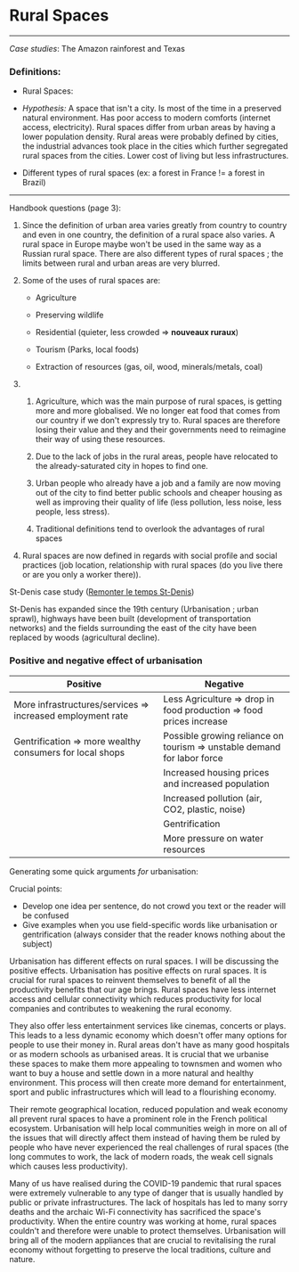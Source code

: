 # Rural Spaces

---

*Case studies*: The Amazon rainforest and Texas

### Definitions:

* Rural Spaces: 

* *Hypothesis:* A space that isn't a city. Is most of the time in a preserved natural environment. Has poor access to modern comforts (internet access, electricity). Rural spaces differ from urban areas by having a lower population density. Rural areas were probably defined by cities, the industrial advances took place in the cities which further segregated rural spaces from the cities. Lower cost of living but less infrastructures. 

* Different types of rural spaces (ex: a forest in France != a forest in Brazil)

------

 Handbook questions (page 3):

1. Since the definition of urban area varies greatly from country to country and even in one country, the definition of a rural space also varies. A rural space in Europe maybe won't be used in the same way as a Russian rural space. There are also different types of rural spaces ; the limits between rural and urban areas are very blurred. 

2. Some of the uses of rural spaces are:
   
   * Agriculture
   - Preserving wildlife
   
   - Residential (quieter, less crowded => **nouveaux ruraux**)
   
   - Tourism (Parks, local foods)
   
   - Extraction of resources (gas, oil, wood, minerals/metals, coal)

3. 1. Agriculture, which was the main purpose of rural spaces, is getting more and more globalised. We no longer eat food that comes from our country if we don't expressly try to. Rural spaces are therefore losing their value and they and their governments need to reimagine their way of using these resources.
   
   2. Due to the lack of jobs in the rural areas, people have relocated to the already-saturated city in hopes to find one.
   
   3. Urban people who already have a job and a family are now moving out of the city to find better public schools and cheaper housing as well as improving their quality of life (less pollution, less noise, less people, less stress).
   
   4. Traditional definitions tend to overlook the advantages of rural spaces

4. Rural spaces are now defined in regards with social profile and social practices (job location, relationship with rural spaces (do you live there or are you only a worker there)).

St-Denis case study ([Remonter le temps St-Denis](https://remonterletemps.ign.fr/comparer/basic?x=2.357592&y=48.928919&z=14&layer1=ORTHOIMAGERY.ORTHOPHOTOS&layer2=GEOGRAPHICALGRIDSYSTEMS.ETATMAJOR40&mode=doubleMap))

St-Denis has expanded since the 19th century (Urbanisation ; urban sprawl), highways have been built (development of transportation networks) and the fields surrounding the east of the city have been replaced by woods (agricultural decline).

### Positive and negative effect of urbanisation

| Positive                                                   | Negative                                                                |
| ---------------------------------------------------------- | ----------------------------------------------------------------------- |
| More infrastructures/services => increased employment rate | Less Agriculture => drop in food production => food prices increase     |
| Gentrification => more wealthy consumers for local shops   | Possible growing reliance on tourism => unstable demand for labor force |
|                                                            | Increased housing prices and increased population                       |
|                                                            | Increased pollution (air, CO2, plastic, noise)                          |
|                                                            | Gentrification                                                          |
|                                                            | More pressure on water resources                                        |

Generating some quick arguments *for* urbanisation:

Crucial points: 

* Develop one idea per sentence, do not crowd you text or the reader will be confused
* Give examples when you use field-specific words like urbanisation or gentrification (always consider that the reader knows nothing about the subject)

Urbanisation has different effects on rural spaces. I will be discussing the positive effects. Urbanisation has positive effects on rural spaces. It is crucial for rural spaces to reinvent themselves to benefit of all the productivity benefits that our age brings. Rural spaces have less internet access and cellular connectivity which reduces productivity for local companies and contributes to weakening the rural economy. 

They also offer less entertainment services like cinemas, concerts or plays. This leads to a less dynamic economy which doesn't offer many options for people to use their money in. Rural areas don't have as many good hospitals or as modern schools as urbanised areas. It is crucial that we urbanise these spaces to make them more appealing to townsmen and women who want to buy a house and settle down in a more natural and healthy environment. This process will then create more demand for entertainment, sport and public infrastructures which will lead to a flourishing economy.

Their remote geographical location, reduced population and weak economy all prevent rural spaces to have a prominent role in the French political ecosystem. Urbanisation will help local communities weigh in more on all of the issues that will directly affect them instead of having them be ruled by people who have never experienced the real challenges of rural spaces (the long commutes to work, the lack of modern roads, the weak cell signals which causes less productivity).

Many of us have realised during the COVID-19 pandemic that rural spaces were extremely vulnerable to any type of danger that is usually handled by public or private infrastructures. The lack of hospitals has led to many sorry deaths and the archaic Wi-Fi connectivity has sacrificed the space's productivity. When the entire country was working at home, rural spaces couldn't and therefore were unable to protect themselves. Urbanisation will bring all of the modern appliances that are crucial to revitalising the rural economy without forgetting to preserve the local traditions, culture and nature.